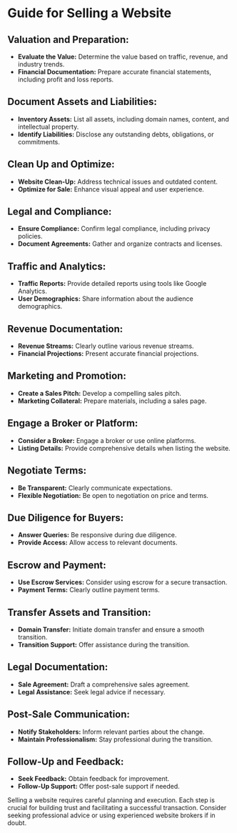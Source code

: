 # Guide for Selling a Website

## Valuation and Preparation:
- **Evaluate the Value:** Determine the value based on traffic, revenue, and industry trends.
- **Financial Documentation:** Prepare accurate financial statements, including profit and loss reports.

## Document Assets and Liabilities:
- **Inventory Assets:** List all assets, including domain names, content, and intellectual property.
- **Identify Liabilities:** Disclose any outstanding debts, obligations, or commitments.

## Clean Up and Optimize:
- **Website Clean-Up:** Address technical issues and outdated content.
- **Optimize for Sale:** Enhance visual appeal and user experience.

## Legal and Compliance:
- **Ensure Compliance:** Confirm legal compliance, including privacy policies.
- **Document Agreements:** Gather and organize contracts and licenses.

## Traffic and Analytics:
- **Traffic Reports:** Provide detailed reports using tools like Google Analytics.
- **User Demographics:** Share information about the audience demographics.

## Revenue Documentation:
- **Revenue Streams:** Clearly outline various revenue streams.
- **Financial Projections:** Present accurate financial projections.

## Marketing and Promotion:
- **Create a Sales Pitch:** Develop a compelling sales pitch.
- **Marketing Collateral:** Prepare materials, including a sales page.

## Engage a Broker or Platform:
- **Consider a Broker:** Engage a broker or use online platforms.
- **Listing Details:** Provide comprehensive details when listing the website.

## Negotiate Terms:
- **Be Transparent:** Clearly communicate expectations.
- **Flexible Negotiation:** Be open to negotiation on price and terms.

## Due Diligence for Buyers:
- **Answer Queries:** Be responsive during due diligence.
- **Provide Access:** Allow access to relevant documents.

## Escrow and Payment:
- **Use Escrow Services:** Consider using escrow for a secure transaction.
- **Payment Terms:** Clearly outline payment terms.

## Transfer Assets and Transition:
- **Domain Transfer:** Initiate domain transfer and ensure a smooth transition.
- **Transition Support:** Offer assistance during the transition.

## Legal Documentation:
- **Sale Agreement:** Draft a comprehensive sales agreement.
- **Legal Assistance:** Seek legal advice if necessary.

## Post-Sale Communication:
- **Notify Stakeholders:** Inform relevant parties about the change.
- **Maintain Professionalism:** Stay professional during the transition.

## Follow-Up and Feedback:
- **Seek Feedback:** Obtain feedback for improvement.
- **Follow-Up Support:** Offer post-sale support if needed.

Selling a website requires careful planning and execution. Each step is crucial for building trust and facilitating a successful transaction. Consider seeking professional advice or using experienced website brokers if in doubt.
